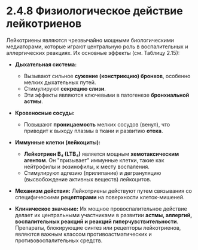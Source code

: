 # 2.4.8 Физиологическое действие лейкотриенов

Лейкотриены являются чрезвычайно мощными биологическими медиаторами, которые играют центральную роль в воспалительных и аллергических реакциях. Их основные эффекты (см. Таблицу 2.15):

*   **Дыхательная система:**
    *   Вызывают сильное **сужение (констрикцию) бронхов**, особенно мелких дыхательных путей.
    *   Стимулируют **секрецию слизи**.
    *   Эти эффекты являются ключевыми в патогенезе **бронхиальной астмы**.

*   **Кровеносные сосуды:**
    *   Повышают **проницаемость** мелких сосудов (венул), что приводит к выходу плазмы в ткани и развитию **отека**.

*   **Иммунные клетки (лейкоциты):**
    *   **Лейкотриен B₄ (LTB₄)** является мощным **хемотаксическим агентом**. Он "призывает" иммунные клетки, такие как нейтрофилы и эозинофилы, к месту воспаления.
    *   Стимулируют адгезию (прилипание) и дегрануляцию (высвобождение активных веществ) лейкоцитов.

*   **Механизм действия:** Лейкотриены действуют путем связывания со специфическими **рецепторами** на поверхности клеток-мишеней.

*   **Клиническое значение:** Их мощное провоспалительное действие делает их центральными участниками в развитии **астмы, аллергий, воспалительных реакций и реакций гиперчувствительности**. Препараты, блокирующие синтез или рецепторы лейкотриенов, являются важным классом противоастматических и противовоспалительных средств.
